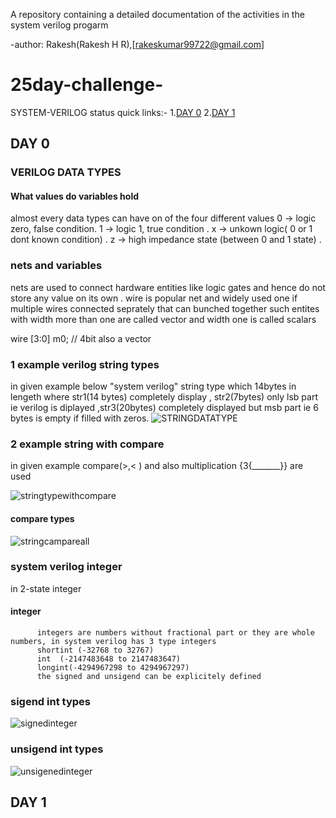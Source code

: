 A repository containing a detailed documentation of the activities in the system verilog progarm 

-author: Rakesh(Rakesh H R),[rakeskumar99722@gmail.com]

# 25day-challenge-
SYSTEM-VERILOG status quick links:-
1.[DAY 0](https://github.com/rockymoo/25day-challenge-#day-0)
2.[DAY 1](https://github.com/rockymoo/25day-challenge-/blob/main/README.md#day-1)


## DAY 0
 ### VERILOG DATA TYPES 
#### What values do variables hold 
almost every data types can have on of the four different values 
0 -> logic zero, false condition.
1 -> logic 1, true condition .
x -> unkown logic( 0 or 1 dont known condition) .
z -> high impedance state (between 0 and 1 state) .



### nets and variables
nets are used to connect hardware entities like logic gates and hence do not store any value on its own .
wire is popular net and widely used one 
if multiple wires connected seprately that can bunched together 
such entites with width more than one are called vector and width one is called scalars 



wire [3:0] m0; // 4bit also a vector 




### 1 example  verilog string types
in given example below "system verilog" string type which 14bytes in lengeth where str1(14 bytes) completely display , str2(7bytes) only lsb part ie verilog is diplayed ,str3(20bytes)
completely displayed but msb part ie 6 bytes is empty if filled with zeros.
![STRINGDATATYPE](https://github.com/rockymoo/25day-challenge-/assets/126293037/1b321428-9ebb-4d1d-af8c-9f3d7b397909)



### 2 example string with compare 

in given example compare(>,< ) and also multiplication {3{_______}} are used 

![stringtypewithcompare](https://github.com/rockymoo/25day-challenge-/assets/126293037/cdf0d0b5-082b-4a15-86e6-b17a1cffdcc3)

#### compare types

![stringcampareall](https://github.com/rockymoo/25day-challenge-/assets/126293037/fffebd44-e7ef-4cc2-875e-2a66fa227750)

### system verilog integer 
in 2-state integer 
#### integer
          integers are numbers without fractional part or they are whole numbers, in system verilog has 3 type integers 
          shortint (-32768 to 32767)
          int  (-2147483648 to 2147483647)
          longint(-4294967298 to 4294967297)
          the signed and unsigend can be explicitely defined 

### sigend int types
![signedinteger](https://github.com/rockymoo/25day-challenge-/assets/126293037/dc8bf755-a5d9-4542-9cdf-10bf054c1377)

### unsigend int types
![unsigenedinteger](https://github.com/rockymoo/25day-challenge-/assets/126293037/e13bbf42-d589-4f74-99d9-70d3b25bc400)


## DAY 1
